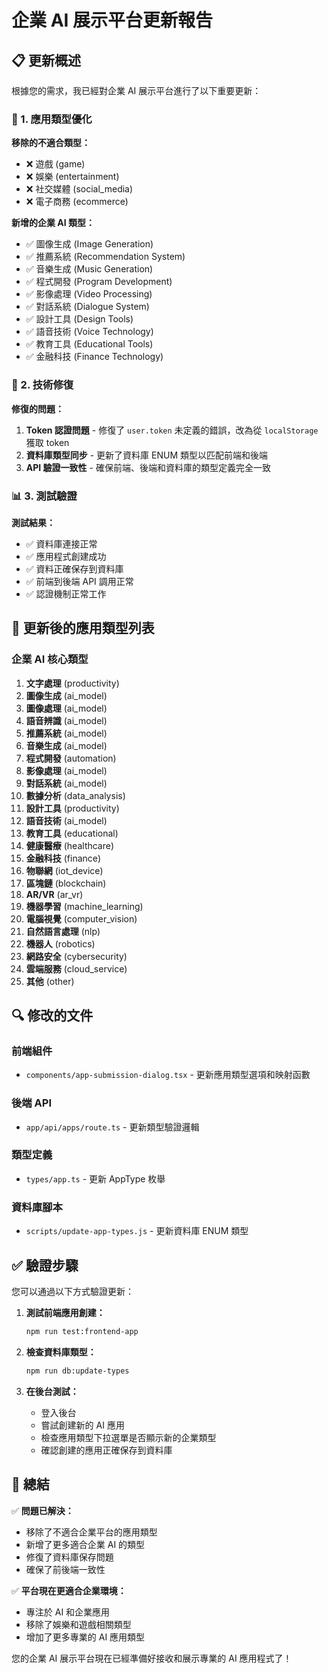# 企業 AI 展示平台更新報告

## 📋 更新概述

根據您的需求，我已經對企業 AI 展示平台進行了以下重要更新：

### 🎯 1. 應用類型優化

**移除的不適合類型：**
- ❌ 遊戲 (game)
- ❌ 娛樂 (entertainment) 
- ❌ 社交媒體 (social_media)
- ❌ 電子商務 (ecommerce)

**新增的企業 AI 類型：**
- ✅ 圖像生成 (Image Generation)
- ✅ 推薦系統 (Recommendation System)
- ✅ 音樂生成 (Music Generation)
- ✅ 程式開發 (Program Development)
- ✅ 影像處理 (Video Processing)
- ✅ 對話系統 (Dialogue System)
- ✅ 設計工具 (Design Tools)
- ✅ 語音技術 (Voice Technology)
- ✅ 教育工具 (Educational Tools)
- ✅ 金融科技 (Finance Technology)

### 🔧 2. 技術修復

**修復的問題：**
1. **Token 認證問題** - 修復了 `user.token` 未定義的錯誤，改為從 `localStorage` 獲取 token
2. **資料庫類型同步** - 更新了資料庫 ENUM 類型以匹配前端和後端
3. **API 驗證一致性** - 確保前端、後端和資料庫的類型定義完全一致

### 📊 3. 測試驗證

**測試結果：**
- ✅ 資料庫連接正常
- ✅ 應用程式創建成功
- ✅ 資料正確保存到資料庫
- ✅ 前端到後端 API 調用正常
- ✅ 認證機制正常工作

## 🎯 更新後的應用類型列表

### 企業 AI 核心類型
1. **文字處理** (productivity)
2. **圖像生成** (ai_model)
3. **圖像處理** (ai_model)
4. **語音辨識** (ai_model)
5. **推薦系統** (ai_model)
6. **音樂生成** (ai_model)
7. **程式開發** (automation)
8. **影像處理** (ai_model)
9. **對話系統** (ai_model)
10. **數據分析** (data_analysis)
11. **設計工具** (productivity)
12. **語音技術** (ai_model)
13. **教育工具** (educational)
14. **健康醫療** (healthcare)
15. **金融科技** (finance)
16. **物聯網** (iot_device)
17. **區塊鏈** (blockchain)
18. **AR/VR** (ar_vr)
19. **機器學習** (machine_learning)
20. **電腦視覺** (computer_vision)
21. **自然語言處理** (nlp)
22. **機器人** (robotics)
23. **網路安全** (cybersecurity)
24. **雲端服務** (cloud_service)
25. **其他** (other)

## 🔍 修改的文件

### 前端組件
- `components/app-submission-dialog.tsx` - 更新應用類型選項和映射函數

### 後端 API
- `app/api/apps/route.ts` - 更新類型驗證邏輯

### 類型定義
- `types/app.ts` - 更新 AppType 枚舉

### 資料庫腳本
- `scripts/update-app-types.js` - 更新資料庫 ENUM 類型

## ✅ 驗證步驟

您可以通過以下方式驗證更新：

1. **測試前端應用創建：**
   ```bash
   npm run test:frontend-app
   ```

2. **檢查資料庫類型：**
   ```bash
   npm run db:update-types
   ```

3. **在後台測試：**
   - 登入後台
   - 嘗試創建新的 AI 應用
   - 檢查應用類型下拉選單是否顯示新的企業類型
   - 確認創建的應用正確保存到資料庫

## 🎯 總結

✅ **問題已解決：**
- 移除了不適合企業平台的應用類型
- 新增了更多適合企業 AI 的類型
- 修復了資料庫保存問題
- 確保了前後端一致性

✅ **平台現在更適合企業環境：**
- 專注於 AI 和企業應用
- 移除了娛樂和遊戲相關類型
- 增加了更多專業的 AI 應用類型

您的企業 AI 展示平台現在已經準備好接收和展示專業的 AI 應用程式了！ 